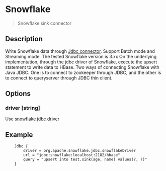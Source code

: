 # Snowflake

> Snowflake sink connector
## Description
Write Snowflake data through [Jdbc connector](Jdbc.md).
Support Batch mode and Streaming mode. The tested Snowflake version is 3.xx
On the underlying implementation, through the jdbc driver of Snowflake, execute the upsert statement to write data to HBase.
Two ways of connecting Snowflake with Java JDBC. One is to connect to zookeeper through JDBC, and the other is to connect to queryserver through JDBC thin client.

## Options

### driver [string]
Use [snowflake jdbc driver](https://docs.snowflake.com/en/developer-guide/jdbc/jdbc-configure) 

## Example
```
    Jdbc {
        driver = org.apache.snowflake.jdbc.snowflakeDriver
        url = "jdbc:snowflake:localhost:2182/hbase"
        query = "upsert into test.sink(age, name) values(?, ?)"
    }
```
